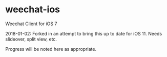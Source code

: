 # weechat-ios
Weechat Client for iOS 7

2018-01-02:
Forked in an attempt to bring this up to date for iOS 11.
Needs slideover, split view, etc.

Progress will be noted here as appropriate.
